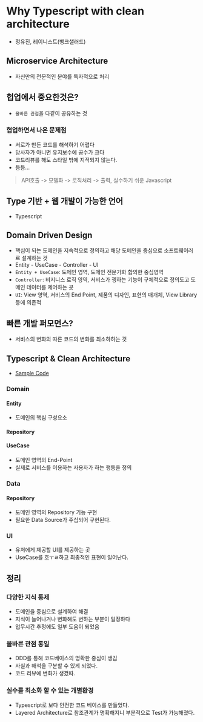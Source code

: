 # Why Typescript with clean architecture
- 정유진, 레이니스트(뱅크샐러드)

## Microservice Architecture
- 자신만의 전문적인 분야를 독자적으로 처리

## 헙업에서 중요한것은?
- `올바른 관점`을 다같이 공유하는 것

### 협업하면서 나온 문제점
- 서로가 만든 코드를 해석하기 어렵다
- 당사자가 아니면 유지보수에 공수가 크다
- 코드리뷰를 해도 스타일 밖에 지적되지 않는다.
- 등등...

> API호출 -> 모델화 -> 로직처리 -> 출력, 실수하기 쉬운 Javascript

## Type 기반 + 웹 개발이 가능한 언어
- Typescript

## Domain Driven Design
- 핵심이 되는 도메인을 지속적으로 정의하고 해당 도메인을 중심으로 소프트웨이러르 설계하는 것
- Entity - UseCase - Controller - UI
- `Entity + UseCase`: 도메인 영역, 도메인 전문가화 합의한 중심영역
- `Controller`: 비지니스 로직 영역, 서비스가 젱하는 기능이 구체적으로 정의도고 도메인 데이터를 제어하는 곳
- `UI`: View 영역, 서비스의 End Point, 제품의 디자인, 표현의 매개체, View Library 등에 의존적

## 빠른 개발 퍼모먼스?
- 서비스의 변화의 따른 코드의 변화를 최소하하는 것

## Typescript & Clean Architecture
- [Sample Code](https://github.com/gpeddler/web-clean-architecture)

### Domain 

#### Entity
- 도메인의 핵심 구성요소

#### Repository

#### UseCase
- 도메인 영역의 End-Point
- 실제로 서비스를 이용하는 사용자가 하는 행동을 정의

### Data

#### Repository
- 도메인 영역의 Repository 기능 구현
- 필요한 Data Source가 주십되어 구현된다.

### UI
- 유저에게 제공할 UI를 제공하는 곳
- UseCase를 호ㅜㄹ하고 최종적인 표현이 일어난다.

## 정리

### 다양한 지식 통제
- 도메인을 중심으로 설계하여 해결
- 지식이 늘어나거나 변화해도 변하는 부분이 일정하다
- 업무시간 추정에도 일부 도움이 되었음

### 올바른 관점 통일
- DDD를 통해 코드베이스의 명확한 중심이 생김
- 사실과 해석을 구분할 수 있게 되었다.
- 코드 리뷰에 변화가 생겼따.

### 실수를 최소화 할 수 있는 개별환경
- Typescript로 보다 안전한 코드 베이스를 만들었다.
- Layered Architecture로 참조관계가 명확해지니 부분적으로 Test가 가능해졌다.

